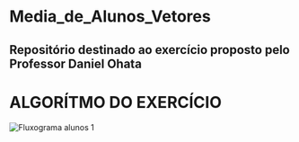 # Media_de_Alunos_Vetores
## Repositório destinado ao exercício proposto pelo Professor Daniel Ohata

# ALGORÍTMO DO EXERCÍCIO


![Fluxograma alunos 1](https://user-images.githubusercontent.com/69513119/173484038-ea0b8070-9767-4431-87d0-3b96c8e0a590.png)
